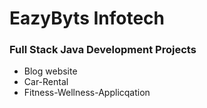# EazyByts Infotech
### Full Stack Java Development Projects
- Blog website
- Car-Rental
- Fitness-Wellness-Applicqation
